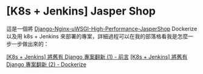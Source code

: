 # [K8s + Jenkins] Jasper Shop

這是一個將 [Django-Nginx-uWSGI-High-Performance-JasperShop](https://github.com/JasperSui/Django-Nginx-uWSGI-High-Performance-JasperShop) Dockerize 以及用 k8s + Jenkins 來部署的專案，詳細過程可以在我的部落格看我是怎麼一步一步做出來的：

[[K8s + Jenkins] 將舊有 Django 專案翻新 (1) - 前言](https://jaspersui.xyz/2020/06/02/k8s-jenkins-django-project-1/)
[[K8s + Jenkins] 將舊有 Django 專案翻新 (2) - Dockerize](https://jaspersui.xyz/2020/06/03/k8s-jenkins-django-project-2/)